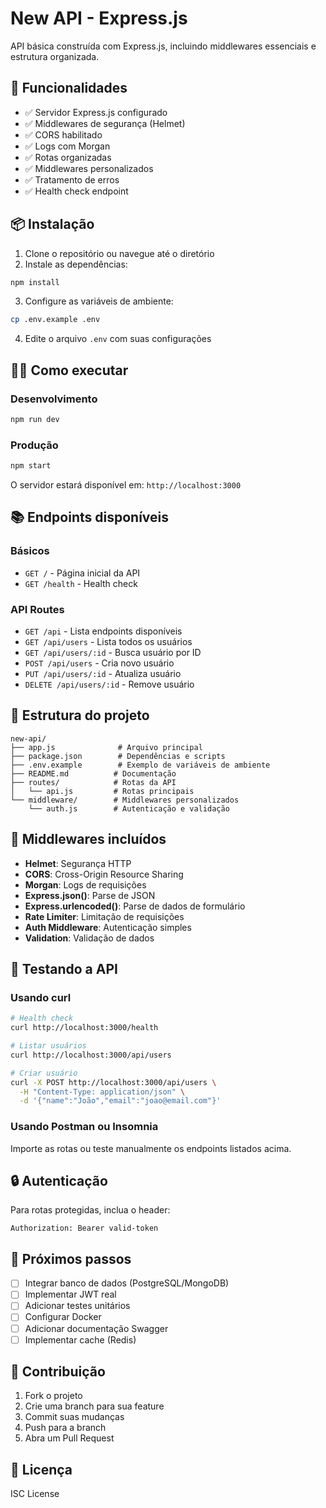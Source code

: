 # New API - Express.js

API básica construída com Express.js, incluindo middlewares essenciais e estrutura organizada.

## 🚀 Funcionalidades

- ✅ Servidor Express.js configurado
- ✅ Middlewares de segurança (Helmet)
- ✅ CORS habilitado
- ✅ Logs com Morgan
- ✅ Rotas organizadas
- ✅ Middlewares personalizados
- ✅ Tratamento de erros
- ✅ Health check endpoint

## 📦 Instalação

1. Clone o repositório ou navegue até o diretório
2. Instale as dependências:

```bash
npm install
```

3. Configure as variáveis de ambiente:

```bash
cp .env.example .env
```

4. Edite o arquivo `.env` com suas configurações

## 🏃‍♂️ Como executar

### Desenvolvimento
```bash
npm run dev
```

### Produção
```bash
npm start
```

O servidor estará disponível em: `http://localhost:3000`

## 📚 Endpoints disponíveis

### Básicos
- `GET /` - Página inicial da API
- `GET /health` - Health check

### API Routes
- `GET /api` - Lista endpoints disponíveis
- `GET /api/users` - Lista todos os usuários
- `GET /api/users/:id` - Busca usuário por ID
- `POST /api/users` - Cria novo usuário
- `PUT /api/users/:id` - Atualiza usuário
- `DELETE /api/users/:id` - Remove usuário

## 📁 Estrutura do projeto

```
new-api/
├── app.js              # Arquivo principal
├── package.json        # Dependências e scripts
├── .env.example        # Exemplo de variáveis de ambiente
├── README.md          # Documentação
├── routes/            # Rotas da API
│   └── api.js         # Rotas principais
└── middleware/        # Middlewares personalizados
    └── auth.js        # Autenticação e validação
```

## 🔧 Middlewares incluídos

- **Helmet**: Segurança HTTP
- **CORS**: Cross-Origin Resource Sharing
- **Morgan**: Logs de requisições
- **Express.json()**: Parse de JSON
- **Express.urlencoded()**: Parse de dados de formulário
- **Rate Limiter**: Limitação de requisições
- **Auth Middleware**: Autenticação simples
- **Validation**: Validação de dados

## 🧪 Testando a API

### Usando curl

```bash
# Health check
curl http://localhost:3000/health

# Listar usuários
curl http://localhost:3000/api/users

# Criar usuário
curl -X POST http://localhost:3000/api/users \
  -H "Content-Type: application/json" \
  -d '{"name":"João","email":"joao@email.com"}'
```

### Usando Postman ou Insomnia

Importe as rotas ou teste manualmente os endpoints listados acima.

## 🔒 Autenticação

Para rotas protegidas, inclua o header:
```
Authorization: Bearer valid-token
```

## 📝 Próximos passos

- [ ] Integrar banco de dados (PostgreSQL/MongoDB)
- [ ] Implementar JWT real
- [ ] Adicionar testes unitários
- [ ] Configurar Docker
- [ ] Adicionar documentação Swagger
- [ ] Implementar cache (Redis)

## 🤝 Contribuição

1. Fork o projeto
2. Crie uma branch para sua feature
3. Commit suas mudanças
4. Push para a branch
5. Abra um Pull Request

## 📄 Licença

ISC License